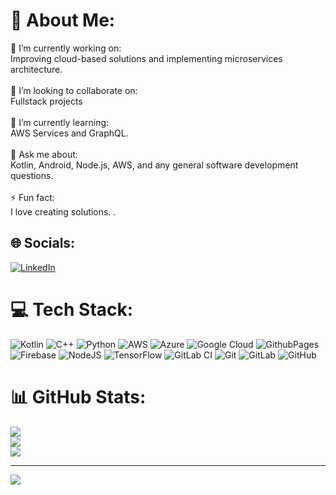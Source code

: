 # 💫 About Me:
💫 I’m currently working on:<br>Improving cloud-based solutions and implementing microservices architecture.<br><br> 💫 I’m looking to collaborate on:<br>Fullstack projects<br><br> 💫 I’m currently learning:<br>AWS Services and GraphQL.<br><br> 💫 Ask me about:<br>Kotlin, Android, Node.js, AWS, and any general software development questions.<br><br>⚡ Fun fact:<br>I love creating solutions.
.

## 🌐 Socials:
[![LinkedIn](https://img.shields.io/badge/LinkedIn-%230077B5.svg?logo=linkedin&logoColor=white)](https://linkedin.com/in/https://www.linkedin.com/in/sde-durgesh/) 

# 💻 Tech Stack:
![Kotlin](https://img.shields.io/badge/kotlin-%237F52FF.svg?style=for-the-badge&logo=kotlin&logoColor=white) ![C++](https://img.shields.io/badge/c++-%2300599C.svg?style=for-the-badge&logo=c%2B%2B&logoColor=white) ![Python](https://img.shields.io/badge/python-3670A0?style=for-the-badge&logo=python&logoColor=ffdd54) ![AWS](https://img.shields.io/badge/AWS-%23FF9900.svg?style=for-the-badge&logo=amazon-aws&logoColor=white) ![Azure](https://img.shields.io/badge/azure-%230072C6.svg?style=for-the-badge&logo=microsoftazure&logoColor=white) ![Google Cloud](https://img.shields.io/badge/GoogleCloud-%234285F4.svg?style=for-the-badge&logo=google-cloud&logoColor=white) ![GithubPages](https://img.shields.io/badge/github%20pages-121013?style=for-the-badge&logo=github&logoColor=white) ![Firebase](https://img.shields.io/badge/firebase-%23039BE5.svg?style=for-the-badge&logo=firebase) ![NodeJS](https://img.shields.io/badge/node.js-6DA55F?style=for-the-badge&logo=node.js&logoColor=white) ![TensorFlow](https://img.shields.io/badge/TensorFlow-%23FF6F00.svg?style=for-the-badge&logo=TensorFlow&logoColor=white) ![GitLab CI](https://img.shields.io/badge/gitlab%20CI-%23181717.svg?style=for-the-badge&logo=gitlab&logoColor=white) ![Git](https://img.shields.io/badge/git-%23F05033.svg?style=for-the-badge&logo=git&logoColor=white) ![GitLab](https://img.shields.io/badge/gitlab-%23181717.svg?style=for-the-badge&logo=gitlab&logoColor=white) ![GitHub](https://img.shields.io/badge/github-%23121011.svg?style=for-the-badge&logo=github&logoColor=white)
# 📊 GitHub Stats:
![](https://github-readme-stats.vercel.app/api?username=durgesh017&theme=default&hide_border=false&include_all_commits=false&count_private=false)<br/>
![](https://github-readme-streak-stats.herokuapp.com/?user=durgesh017&theme=default&hide_border=false)<br/>
![](https://github-readme-stats.vercel.app/api/top-langs/?username=durgesh017&theme=default&hide_border=false&include_all_commits=false&count_private=false&layout=compact)

---
[![](https://visitcount.itsvg.in/api?id=durgesh017&icon=0&color=0)](https://visitcount.itsvg.in)

<!-- Proudly created with GPRM ( https://gprm.itsvg.in ) -->
